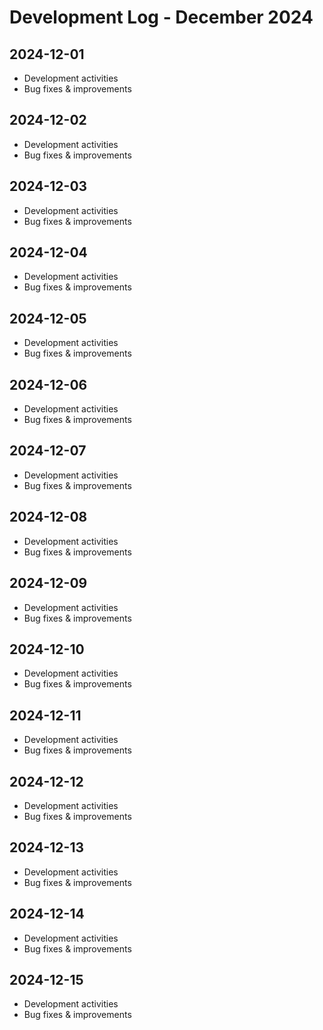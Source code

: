 # Development Log - December 2024

## 2024-12-01
- Development activities
- Bug fixes & improvements

## 2024-12-02
- Development activities
- Bug fixes & improvements

## 2024-12-03
- Development activities
- Bug fixes & improvements

## 2024-12-04
- Development activities
- Bug fixes & improvements

## 2024-12-05
- Development activities
- Bug fixes & improvements

## 2024-12-06
- Development activities
- Bug fixes & improvements

## 2024-12-07
- Development activities
- Bug fixes & improvements

## 2024-12-08
- Development activities
- Bug fixes & improvements

## 2024-12-09
- Development activities
- Bug fixes & improvements

## 2024-12-10
- Development activities
- Bug fixes & improvements

## 2024-12-11
- Development activities
- Bug fixes & improvements

## 2024-12-12
- Development activities
- Bug fixes & improvements

## 2024-12-13
- Development activities
- Bug fixes & improvements

## 2024-12-14
- Development activities
- Bug fixes & improvements

## 2024-12-15
- Development activities
- Bug fixes & improvements
